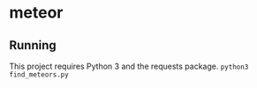 # meteor

## Running

This project requires Python 3 and the requests package.
`python3 find_meteors.py`
